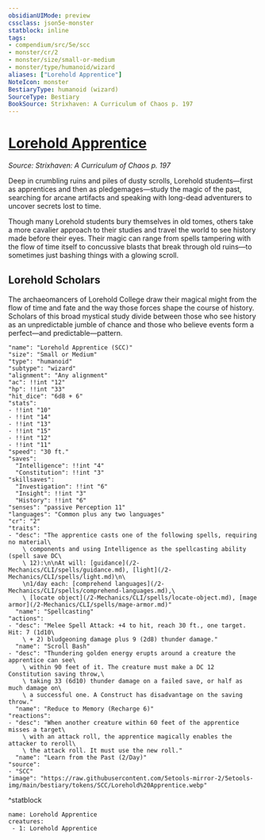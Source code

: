 ```yaml
---
obsidianUIMode: preview
cssclass: json5e-monster
statblock: inline
tags:
- compendium/src/5e/scc
- monster/cr/2
- monster/size/small-or-medium
- monster/type/humanoid/wizard
aliases: ["Lorehold Apprentice"]
NoteIcon: monster
BestiaryType: humanoid (wizard)
SourceType: Bestiary
BookSource: Strixhaven: A Curriculum of Chaos p. 197
---
```

# [Lorehold Apprentice](2-Mechanics\CLI\bestiary\humanoid/lorehold-apprentice-scc.md)
*Source: Strixhaven: A Curriculum of Chaos p. 197*  

Deep in crumbling ruins and piles of dusty scrolls, Lorehold students—first as apprentices and then as pledgemages—study the magic of the past, searching for arcane artifacts and speaking with long-dead adventurers to uncover secrets lost to time.

Though many Lorehold students bury themselves in old tomes, others take a more cavalier approach to their studies and travel the world to see history made before their eyes. Their magic can range from spells tampering with the flow of time itself to concussive blasts that break through old ruins—to sometimes just bashing things with a glowing scroll.

## Lorehold Scholars

The archaeomancers of Lorehold College draw their magical might from the flow of time and fate and the way those forces shape the course of history. Scholars of this broad mystical study divide between those who see history as an unpredictable jumble of chance and those who believe events form a perfect—and predictable—pattern.

```statblock
"name": "Lorehold Apprentice (SCC)"
"size": "Small or Medium"
"type": "humanoid"
"subtype": "wizard"
"alignment": "Any alignment"
"ac": !!int "12"
"hp": !!int "33"
"hit_dice": "6d8 + 6"
"stats":
- !!int "10"
- !!int "14"
- !!int "13"
- !!int "15"
- !!int "12"
- !!int "11"
"speed": "30 ft."
"saves":
  "Intelligence": !!int "4"
  "Constitution": !!int "3"
"skillsaves":
  "Investigation": !!int "6"
  "Insight": !!int "3"
  "History": !!int "6"
"senses": "passive Perception 11"
"languages": "Common plus any two languages"
"cr": "2"
"traits":
- "desc": "The apprentice casts one of the following spells, requiring no material\
    \ components and using Intelligence as the spellcasting ability (spell save DC\
    \ 12):\n\nAt will: [guidance](/2-Mechanics/CLI/spells/guidance.md), [light](/2-Mechanics/CLI/spells/light.md)\n\
    \n1/day each: [comprehend languages](/2-Mechanics/CLI/spells/comprehend-languages.md),\
    \ [locate object](/2-Mechanics/CLI/spells/locate-object.md), [mage armor](/2-Mechanics/CLI/spells/mage-armor.md)"
  "name": "Spellcasting"
"actions":
- "desc": "Melee Spell Attack: +4 to hit, reach 30 ft., one target. Hit: 7 (1d10\
    \ + 2) bludgeoning damage plus 9 (2d8) thunder damage."
  "name": "Scroll Bash"
- "desc": "Thundering golden energy erupts around a creature the apprentice can see\
    \ within 90 feet of it. The creature must make a DC 12 Constitution saving throw,\
    \ taking 33 (6d10) thunder damage on a failed save, or half as much damage on\
    \ a successful one. A Construct has disadvantage on the saving throw."
  "name": "Reduce to Memory (Recharge 6)"
"reactions":
- "desc": "When another creature within 60 feet of the apprentice misses a target\
    \ with an attack roll, the apprentice magically enables the attacker to reroll\
    \ the attack roll. It must use the new roll."
  "name": "Learn from the Past (2/Day)"
"source":
- "SCC"
"image": "https://raw.githubusercontent.com/5etools-mirror-2/5etools-img/main/bestiary/tokens/SCC/Lorehold%20Apprentice.webp"
```
^statblock

```encounter-table
name: Lorehold Apprentice
creatures:
 - 1: Lorehold Apprentice
```